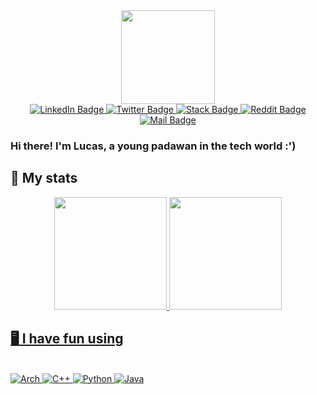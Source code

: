 <div id="header" align="center">
  <img src="https://media.giphy.com/media/YPJ5gi3MZzSjhtQTIk/giphy.gif" width="150"/>
</div>

<div id="badges" align="center">
  <a href="https://www.linkedin.com/in/luk3rr" target="_blank">
    <img src="https://img.shields.io/badge/LinkedIn-blue?style=for-the-badge&logo=linkedin&logoColor=white" alt="LinkedIn Badge"/>
  </a>
  <a href="https://twitter.com/luk3rr" target="_blank">
    <img src="https://img.shields.io/badge/Twitter-blue?style=for-the-badge&logo=twitter&logoColor=white" alt="Twitter Badge"/>
  </a>

  <a href="https://pt.stackoverflow.com/users/291702/luk3rr" target="_blank">
    <img src="https://img.shields.io/badge/Stack_Overflow-FE7A16?style=for-the-badge&logo=stack-overflow&logoColor=white" alt="Stack Badge">	
  </a>
  <a href="https://www.reddit.com/u/luk3rr/" target="_blank">
    <img src="https://img.shields.io/badge/Reddit-%23FF4500.svg?style=for-the-badge&logo=Reddit&logoColor=white" alt="Reddit Badge">	
  </a>
    <a href = "mailto:luk3rr@gmail.com" target="_blank">
    <img src="https://img.shields.io/badge/-Gmail-%23333?style=for-the-badge&logo=gmail&logoColor=white" alt="Mail Badge">
  </a>
</div>


<h3>
  Hi there! I'm Lucas, a young padawan in the tech world :')
</h3>

##

<h2> 🚀 My stats </h2>
<div align="center">
  <a href="https://github.com/luk3rr" target="_blank">
  <img height="180em" src="https://github-readme-stats.vercel.app/api?username=luk3rr&show_icons=true&theme=github_dark&include_all_commits=true&count_private=false"/>
  <img height="180em" src="https://github-readme-stats.vercel.app/api/top-langs/?username=luk3rr&layout=compact&langs_count=7&theme=github_dark"/>
</div>

<h2> 🖥️ I have fun using </h2>
<div id="enjoy" style="display: inline_block"><br>
  <img src="https://img.shields.io/badge/Arch%20Linux-1793D1?style=for-the-badge&logo=Arch-linux&logoColor=white" alt="Arch">
  <img src="https://img.shields.io/badge/c++-%2300599C.svg?style=for-the-badge&logo=c%2B%2B&logoColor=white" alt="C++">
  <img src="https://img.shields.io/badge/Python-14354C?style=for-the-badge&logo=python&logoColor=white" alt="Python">
  
 <img src="https://img.shields.io/badge/java-%23ED8B00.svg?style=for-the-badge&logo=openjdk&logoColor=white" alt="Java"> 
</div>
